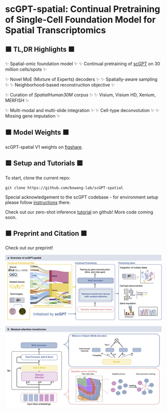 # scGPT-spatial: Continual Pretraining of Single-Cell Foundation Model for Spatial Transcriptomics

## 🟩 </ins>TL,DR Highlights 🟩

✨ Spatial-omic foundation model ✨ ✨ Continual pretraining of [scGPT](https://github.com/bowang-lab/scGPT) on 30 million cells/spots ✨ 


✨ Novel MoE (Mixture of Experts) decoders ✨ ✨ Spatially-aware sampling ✨ ✨ Neighborhood-based reconstruction objective ✨ 


✨ Curation of *SpatialHuman30M* corpus ✨ ✨ Visium, Visium HD, Xenium, MERFISH ✨


✨ Multi-modal and multi-slide integration ✨ ✨ Cell-type deconvolution ✨ ✨ Missing gene imputation ✨


## 🟫 Model Weights 🟫

scGPT-spatial V1 weights on [figshare](https://figshare.com/articles/software/scGPT-spatial_V1_Model_Weights/28356068?file=52163879).

## 🟦 Setup and Tutorials 🟦
To start, clone the current repo:

`git clone https://github.com/bowang-lab/scGPT-spatial`

Special acknowledgement to the scGPT codebase - for environment setup please follow [instructions](https://github.com/bowang-lab/scGPT) there.

Check out our zero-shot inference [tutorial](https://github.com/bowang-lab/scGPT-spatial/tree/main/tutorials) on github! More code coming soon.

## 🟪 Preprint and Citation 🟪

Check out our preprint!

![scGPT-spatial workflow](images/Fig1.png)
